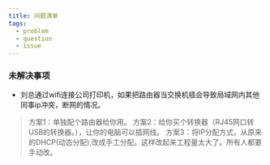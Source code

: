 ```yaml
---
title: 问题清单
tags:
  - problem
  - question
  - issue
---
```


### 未解决事项

- 刘总通过wifi连接公司打印机，如果把路由器当交换机插会导致局域网内其他同事ip冲突，断网的情况。
>方案1：单独配个路由器给你用。
方案2：给你买个转换器（RJ45网口转USB的转换器。），让你的电脑可以插网线。
方案3：将IP分配方式，从原来的DHCP(动态分配),改成手工分配。这样改起来工程量太大了。所有人都要手动改。

